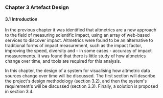 ### Chapter 3 Artefact Design

#### 3.1 Introduction

In the previous chapter it was identified that altmetrics are a new approach to the field of measuring scientific impact, using an array of web-based services to discover impact. Altmetrics were found to be an alternative to traditional forms of impact measurement, such as the impact factor, improving the speed, diversity and - in some cases - accuracy of impact measurements. It was found that there is little study of how altmetrics change over time, and tools are required for this analysis.

In this chapter, the design of a system for visualising how altmetric data sources change over time will be discussed. The first section will describe the project's design methodology (section 3.2), and then the system's requirement's will be discussed (section 3.3). Finally, a solution is proposed in section 3.4.

